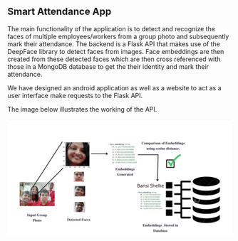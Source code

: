 ## Smart Attendance App

The main functionality of the application is to detect and recognize the faces of multiple employees/workers from a group photo and subsequently mark their attendance. The backend is a Flask API that makes use of the DeepFace library to detect faces from images. Face embeddings are then created from these detected faces which are then cross referenced with those in a MongoDB database to get the their identity and mark their attendance.

We have designed an android application as well as a website to act as a user interface make requests to the Flask API.

The image below illustrates the working of the API.

![Screenshot](illustration.png)
